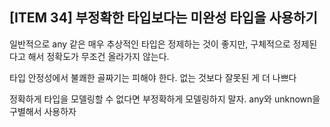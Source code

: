 ## [ITEM 34] 부정확한 타입보다는 미완성 타입을 사용하기

일반적으로 any 같은 매우 추상적인 타입은 정제하는 것이 좋지만, 구체적으로 정제된다고 해서 정확도가 무조건 올라가지 않는다.

타입 안정성에서 불쾌한 골짜기는 피해야 한다. 없는 것보다 잘못된 게 더 나쁘다

정확하게 타입을 모델링할 수 없다면 부정확하게 모델링하지 말자. any와 unknown을 구별해서 사용하자
